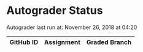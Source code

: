 # Autograder Status
Autograder last run at: November 26, 2018 at 04:20

| GitHub ID | Assignment | Graded Branch |
|-----------|------------|---------------|
